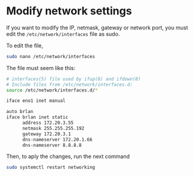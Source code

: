 # Modify network settings 
If you want to modify the IP, netmask, gateway or network port, you must edit the `/etc/network/interfaces` file as sudo. 

To edit the file,

```bash
sudo nano /etc/network/interfaces
```

The file must seem like this:
```bash
# interfaces(5) file used by ifup(8) and ifdown(8)
# Include files from /etc/network/interfaces.d:
source /etc/network/interfaces.d/*

iface eno1 inet manual

auto brlan
iface brlan inet static
      address 172.20.3.55
      netmask 255.255.255.192
      gateway 172.20.3.1
      dns-nameserver 172.20.1.66
      dns-nameserver 8.8.8.8
```
Then, to aply the changes, run the next command
```bash
sudo systemctl restart networking
```
